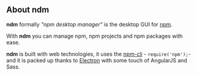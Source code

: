 ## About ndm

**ndm** formally _"npm desktop manager"_ is the desktop GUI for [npm](https://npmjs.com/).

With **ndm** you can manage npm, npm projects and npm packages with ease.

**ndm** is built with web technologies, it uses the [npm-cli](https://docs.npmjs.com/cli/npm) - ```require('npm');```- and it is packed up thanks to [Electron](https://github.com/electron/electron) with some touch of AngularJS and Sass.

